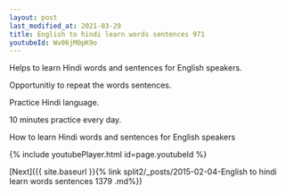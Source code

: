 ```yaml
---
layout: post
last_modified_at: 2021-03-29
title: English to hindi learn words sentences 971 
youtubeId: Wv06jM0pK9o
---
```

 
 
Helps to learn Hindi words and sentences for English speakers.

Opportunitiy to repeat the words sentences. 

Practice Hindi language. 
 
10 minutes practice every day. 
 
How to learn Hindi words and sentences for English speakers 
 
{% include youtubePlayer.html id=page.youtubeId %}
 
 
[Next]({{ site.baseurl }}{% link  split2/_posts/2015-02-04-English to hindi learn words sentences 1379 .md%})
 
